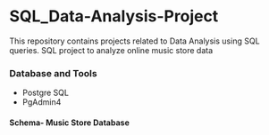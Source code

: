 # SQL_Data-Analysis-Project
This repository contains projects related to Data Analysis using SQL queries.
SQL project to analyze online music store data

### Database and Tools
- Postgre SQL
- PgAdmin4

#### Schema- Music Store Database
